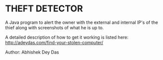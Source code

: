 THEFT DETECTOR
==============

A Java program to alert the owner with the external and internal IP's of the thief along with screenshots 
of what he is up to.

A detailed description of how to get it working is listed here: http://adeydas.com/find-your-stolen-computer/ ‎

Author: Abhishek Dey Das